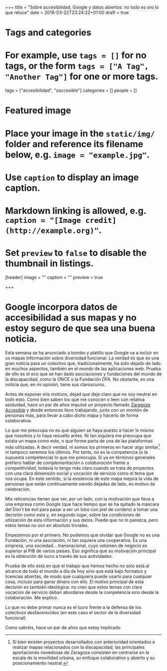 +++
title = "Sobre accesibilidad, Google y datos abiertos: no todo es oro lo que reluce"
date = 2018-03-22T23:24:22+01:00
draft = true

# Tags and categories
# For example, use `tags = []` for no tags, or the form `tags = ["A Tag", "Another Tag"]` for one or more tags.
tags = ["accesibilidad", "zaccesible"]
categories = []
people = []

# Featured image
# Place your image in the `static/img/` folder and reference its filename below, e.g. `image = "example.jpg"`.
# Use `caption` to display an image caption.
#   Markdown linking is allowed, e.g. `caption = "[Image credit](http://example.org)"`.
# Set `preview` to `false` to disable the thumbnail in listings.
[header]
image = ""
caption = ""
preview = true

+++

# Google incorpora datos de accesibilidad a sus mapas y no estoy seguro de que sea una buena noticia.

Esta semana se ha anunciado a bombo y platillo que Google va a incluir en us mapas información sobre diversidad funcional. La verdad es que es una gran noticia para un colectivo que, tradicionalmente, ha sido dejado de lado en muchos aspectos, también en el mundo de las aplicaciones web. Prueba de ello es el eco que se han dado asociaciones y fundaciones del mundo de la discapacidad, como la ONCE o la Fundación DFA. No obstante, es una noticia que, en mi opinión, tiene sus claroscuros. 

Antes de exponer mis motivos, dejad que deje claro que no soy neutral en todo esto. Como bien saben los que me conocen o leen con relativa asiduidad, hace un par de años impulsé un proyecto llamado [Zaragoza Accesible](https://zaccesible.usj.es) y desde entonces llevo trabajando, junto con un montón de personas más, para llevar a cabo dicho mapa y hacerlo de forma colaborativa.

Lo que me preocupa no es que alguien se haya puesto a hacer lo mismo que nosotros y lo haya resuelto antes. Ni tan siquiera me preocupa que exista un mapa como este, o que forme parta de una de las plataformas más utilizadas. A decir verdad, ni somos los primeros en hacer algo similar[^proyectos-similares] ni tampoco seremos los últimos. Por tanto, no es la competencia (o la supuesta competencia) lo que me preocupa. Si ya en términos generales prefiero hablar de *complementación* o *colaboración* frente a *competitividad*, todavía lo tengo más claro cuando se trata de proyectos con una clara dimensión social y vocación de servicio como el tema que nos ocupa. En este sentido, si la existencia de este mapa mejora la vida de personas que están contínuamente siendo dejadas de lado, es motivo de celebración.

Mis reticencias tienen que ver, por un lado, con la motivación que lleva a una empresa como Google (que hace tiempo que se ha quitado la máscara del Don't be evil para pasar a ser un lobo con piel de cordero) a tomar una decisión como esta y, en segundo lugar, sobre las condiciones de utilización de esta información y sus datos. Puede que no lo parezca, pero estos temas no son en absoluto triviales.

Empezemos por el primero. No podemos que olvidar que Google no es una Fundación, ni una asociación, ni tan siquiera una cooperativa. Es una empresa, una sociedad... transnacional, cuyo volúmen de negocio es superior al PIB de varios países. Eso significa que su motivación principal es la obtención de lucro a través de sus actividades.

Prueba de ello está en que el trabajo que hemos hecho no solo está al alcance de todo el mundo a día de hoy sino que está bajo formatos y licencias abiertas, de modo que cualquiera puede usarlo para cualquier cosa, incluso para ganar dinero con ello. El motivo principal de esta decisión es también ideológica: no creo que estos temas con clara vocación de servicio deban abordarse desde la competencia sino desde la colaboración.
Me explico.

Lo que no debe primar nunca es el lucro frente a la defensa de los colectivos desfavorecidos (en este caso el sector de la diversidad funcional)

Como sabréis, hace un par de años que estoy implicado


[^proyectos-similares]: Si bien existen proyectos desarrollados con anterioridad orientados a realizar mapas relacionados con la discapacidad, las principales aportaciones novedosas de Zaragoza consisten en centrarse en la escala de la movilidad urbana, su enfoque colaborativo y abierto y su posicionamiento neutral.
